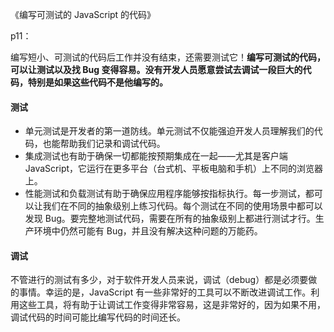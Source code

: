 《编写可测试的 JavaScript 的代码》

p11：

编写短小、可测试的代码后工作并没有结束，还需要测试它！**编写可测试的代码，可以让测试以及找 Bug 变得容易。没有开发人员愿意尝试去调试一段巨大的代码，特别是如果这些代码不是他编写的。**

#### 测试

- 单元测试是开发者的第一道防线。单元测试不仅能强迫开发人员理解我们的代码，也能帮助我们记录和调试代码。
- 集成测试也有助于确保一切都能按预期集成在一起——尤其是客户端 JavaScript，它运行在更多平台（台式机、平板电脑和手机）上不同的浏览器上。
- 性能测试和负载测试有助于确保应用程序能够按指标执行。每一步测试，都可以让我们在不同的抽象级别上练习代码。每个测试在不同的使用场景中都可以发现 Bug。要完整地测试代码，需要在所有的抽象级别上都进行测试才行。生产环境中仍然可能有 Bug，并且没有解决这种问题的万能药。

#### 调试

不管进行的测试有多少，对于软件开发人员来说，调试（debug）都是必须要做的事情。幸运的是，JavaScript 有一些非常好的工具可以不断改进调试工作。利用这些工具，将有助于让调试工作变得非常容易，这是非常好的，因为如果不用，调试代码的时间可能比编写代码的时间还长。
